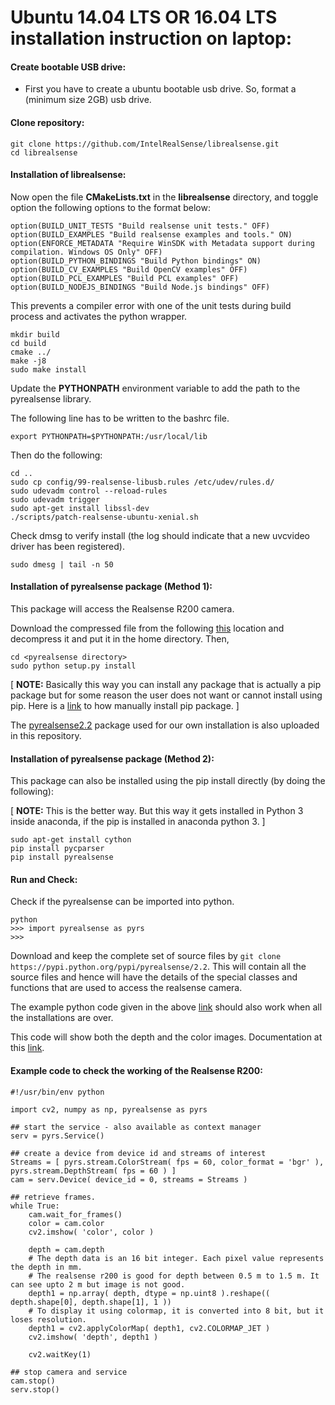 # Ubuntu 14.04 LTS OR 16.04 LTS installation instruction on laptop:

#### Create bootable USB drive:
* First you have to create a ubuntu bootable usb drive. So, format a (minimum size 2GB) usb drive.


#### Clone repository:
```
git clone https://github.com/IntelRealSense/librealsense.git 
cd librealsense 
```

#### Installation of librealsense:

Now open the file **CMakeLists.txt** in the **librealsense** directory, and toggle option the following options to the format below:

```
option(BUILD_UNIT_TESTS "Build realsense unit tests." OFF)
option(BUILD_EXAMPLES "Build realsense examples and tools." ON)
option(ENFORCE_METADATA "Require WinSDK with Metadata support during compilation. Windows OS Only" OFF)
option(BUILD_PYTHON_BINDINGS "Build Python bindings" ON)
option(BUILD_CV_EXAMPLES "Build OpenCV examples" OFF)
option(BUILD_PCL_EXAMPLES "Build PCL examples" OFF)
option(BUILD_NODEJS_BINDINGS "Build Node.js bindings" OFF)
```

This prevents a compiler error with one of the unit tests during build process and activates the python wrapper.

```
mkdir build
cd build
cmake ../
make -j8 
sudo make install 
```

Update the **PYTHONPATH** environment variable to add the path to the pyrealsense library.

The following line has to be written to the bashrc file.
```
export PYTHONPATH=$PYTHONPATH:/usr/local/lib
```

Then do the following:

```
cd ..
sudo cp config/99-realsense-libusb.rules /etc/udev/rules.d/ 
sudo udevadm control --reload-rules 
sudo udevadm trigger 
sudo apt-get install libssl-dev 
./scripts/patch-realsense-ubuntu-xenial.sh 
```

Check dmsg to verify install (the log should indicate that a new uvcvideo driver has been registered).

```
sudo dmesg | tail -n 50 
```

#### Installation of pyrealsense package (Method 1):

This package will access the Realsense R200 camera.

Download the compressed file from the following [this](https://pypi.python.org/pypi/pyrealsense/2.2) location and decompress it and put it in the home directory.
Then, 

```
cd <pyrealsense directory>
sudo python setup.py install
```

[ **NOTE:** Basically this way you can install any package that is actually a pip package but for some reason the user does not want or cannot install using pip.
Here is a [link](https://stackoverflow.com/questions/13270877/how-to-manually-install-a-pypi-module-without-pip-easy-install) to how manually install pip package. ]

The [pyrealsense2.2](pyrealsense-2.2.tar.gz) package used for our own installation is also uploaded in this repository.

#### Installation of pyrealsense package (Method 2):

This package can also be installed using the pip install directly (by doing the following):

[ **NOTE:** This is the better way. But this way it gets installed in Python 3 inside anaconda, if the pip is installed in anaconda python 3. ]

```
sudo apt-get install cython
pip install pycparser
pip install pyrealsense
```

#### Run and Check:
Check if the pyrealsense can be imported into python.

```
python
>>> import pyrealsense as pyrs
>>>
```

Download and keep the complete set of source files by `git clone https://pypi.python.org/pypi/pyrealsense/2.2`.
This will contain all the source files and hence will have the details of the special classes and functions that are used to access the realsense camera. 

The example python code given in the above [link](https://pypi.python.org/pypi/pyrealsense/2.2) should also work when all the installations are over.

This code will show both the depth and the color images.
Documentation at this [link](http://pyrealsense.readthedocs.io/en/master/pyrealsense.html#module-pyrealsense.core).

#### Example code to check the working of the Realsense R200:

```
#!/usr/bin/env python

import cv2, numpy as np, pyrealsense as pyrs

## start the service - also available as context manager
serv = pyrs.Service()

## create a device from device id and streams of interest
Streams = [ pyrs.stream.ColorStream( fps = 60, color_format = 'bgr' ), pyrs.stream.DepthStream( fps = 60 ) ]
cam = serv.Device( device_id = 0, streams = Streams )

## retrieve frames.
while True:
    cam.wait_for_frames()
    color = cam.color
    cv2.imshow( 'color', color )
    
    depth = cam.depth   
    # The depth data is an 16 bit integer. Each pixel value represents the depth in mm. 
    # The realsense r200 is good for depth between 0.5 m to 1.5 m. It can see upto 2 m but image is not good.
    depth1 = np.array( depth, dtype = np.uint8 ).reshape(( depth.shape[0], depth.shape[1], 1 ))     
    # To display it using colormap, it is converted into 8 bit, but it loses resolution.
    depth1 = cv2.applyColorMap( depth1, cv2.COLORMAP_JET )
    cv2.imshow( 'depth', depth1 )
    
    cv2.waitKey(1)

## stop camera and service
cam.stop()
serv.stop()

```


